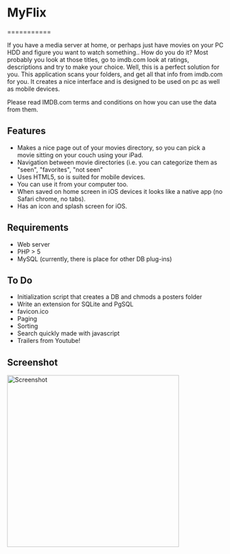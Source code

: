 
<h1>MyFlix</h1>
===========

	
If you have a media server at home, or perhaps just have movies on your PC HDD and figure you want to watch something.. How do you do it? Most probably you look at those titles, go to imdb.com look at ratings, descriptions and try to make your choice. Well, this is a perfect solution for you. 
This application scans  your folders, and get all that info from imdb.com for you. It creates a nice interface and is designed to be used on pc as well as mobile devices.

Please read IMDB.com terms and conditions on how you can use the data from them.

<h2>Features</h2>
<ul>
	<li>Makes a nice page out of your movies directory, so you can pick a movie sitting on your couch using your iPad.</li>
	<li>Navigation between movie directories (i.e. you can categorize them as "seen", "favorites", "not seen"</li>
	<li>Uses HTML5, so is suited for mobile devices.</li>
	<li>You can use it from your computer too.</li>
	<li>When saved on home screen in iOS devices it looks like a native app (no Safari chrome, no tabs).</li>
	<li>Has an icon and splash screen for iOS.</li>
</ul>	
<h2>Requirements</h2>
<ul>
 	<li>Web server</li>
 	<li>PHP > 5</li>
 	<li>MySQL (currently, there is place for other DB plug-ins)</li>
</ul> 
<h2>To Do</h2>
 <ul>
 	<li>Initialization script that creates a DB and chmods a posters folder</li>
 	<li>Write an extension for SQLite and PgSQL</li>
	<li>favicon.ico</li>
	<li>Paging</li>
	<li>Sorting</li>
	<li>Search quickly made with javascript</li>
  <li>Trailers from Youtube!</li>
</ul>
<h2>Screenshot</h2>
<img src="https://github.com/lrimkus/MyMovies-DB/raw/master/screenshot.png" alt="Screenshot" width="400" />